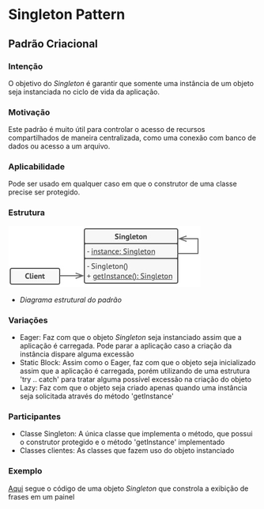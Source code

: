 #
# Singleton Pattern
## Padrão Criacional

### Intenção
O objetivo do *Singleton* é garantir que somente uma instância de um objeto seja instanciada no ciclo de vida da aplicação.

### Motivação
Este padrão é muito útil para controlar o acesso de recursos compartilhados de maneira centralizada, como uma conexão com banco de dados ou acesso a um arquivo.

### Aplicabilidade
Pode ser usado em qualquer caso em que o construtor de uma classe precise ser protegido.

### Estrutura
![Diagrama estrutural do padrão](./diagrama-padrao.jpg)
- *Diagrama estrutural do padrão*

### Variações
- Eager: Faz com que o objeto *Singleton* seja instanciado assim que a aplicação é carregada. Pode parar a aplicação caso a criação da instância dispare alguma excessão
- Static Block: Assim como o Eager, faz com que o objeto seja inicializado assim que a aplicação é carregada, porém utilizando de uma estrutura 'try .. catch' para tratar alguma possível excessão na criação do objeto
- Lazy: Faz com que o objeto seja criado apenas quando uma instância seja solicitada através do método 'getInstance'

### Participantes
- Classe Singleton: A única classe que implementa o método, que possui o construtor protegido e o método 'getInstance' implementado
- Classes clientes: As classes que fazem uso do objeto instanciado

### Exemplo
[Aqui](./exemplo) segue o código de uma objeto *Singleton* que constrola a exibição de frases em um painel
